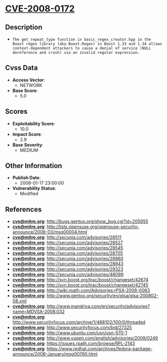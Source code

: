 
# [CVE-2008-0172](http://bugs.gentoo.org/show_bug.cgi?id=205955)

## Description

- `The get_repeat_type function in basic_regex_creator.hpp in the Boost regex library (aka Boost.Regex) in Boost 1.33 and 1.34 allows context-dependent attackers to cause a denial of service (NULL dereference and crash) via an invalid regular expression.`

## Cvss Data

- **Access Vector**:
  - NETWORK
- **Base Score**:
  - 5.0

## Scores

- **Exploitability Score**:
  - 10.0
- **Impact Score**:
  - 2.9
- **Base Severity**:
  - MEDIUM

## Other Information

- **Publish Date**:
  - 2008-01-17 23:00:00
- **Vulnerability Status**:
  - Modified

## References

- **cve@mitre.org**: http://bugs.gentoo.org/show_bug.cgi?id=205955
- **cve@mitre.org**: http://lists.opensuse.org/opensuse-security-announce/2008-03/msg00004.html
- **cve@mitre.org**: http://secunia.com/advisories/28511
- **cve@mitre.org**: http://secunia.com/advisories/28527
- **cve@mitre.org**: http://secunia.com/advisories/28545
- **cve@mitre.org**: http://secunia.com/advisories/28705
- **cve@mitre.org**: http://secunia.com/advisories/28860
- **cve@mitre.org**: http://secunia.com/advisories/28943
- **cve@mitre.org**: http://secunia.com/advisories/29323
- **cve@mitre.org**: http://secunia.com/advisories/48099
- **cve@mitre.org**: http://svn.boost.org/trac/boost/changeset/42674
- **cve@mitre.org**: http://svn.boost.org/trac/boost/changeset/42745
- **cve@mitre.org**: http://wiki.rpath.com/Advisories:rPSA-2008-0063
- **cve@mitre.org**: http://www.gentoo.org/security/en/glsa/glsa-200802-08.xml
- **cve@mitre.org**: http://www.mandriva.com/en/security/advisories?name=MDVSA-2008:032
- **cve@mitre.org**: http://www.securityfocus.com/archive/1/488102/100/0/threaded
- **cve@mitre.org**: http://www.securityfocus.com/bid/27325
- **cve@mitre.org**: http://www.ubuntu.com/usn/usn-570-1
- **cve@mitre.org**: http://www.vupen.com/english/advisories/2008/0249
- **cve@mitre.org**: https://issues.rpath.com/browse/RPL-2143
- **cve@mitre.org**: https://www.redhat.com/archives/fedora-package-announce/2008-January/msg00760.html
